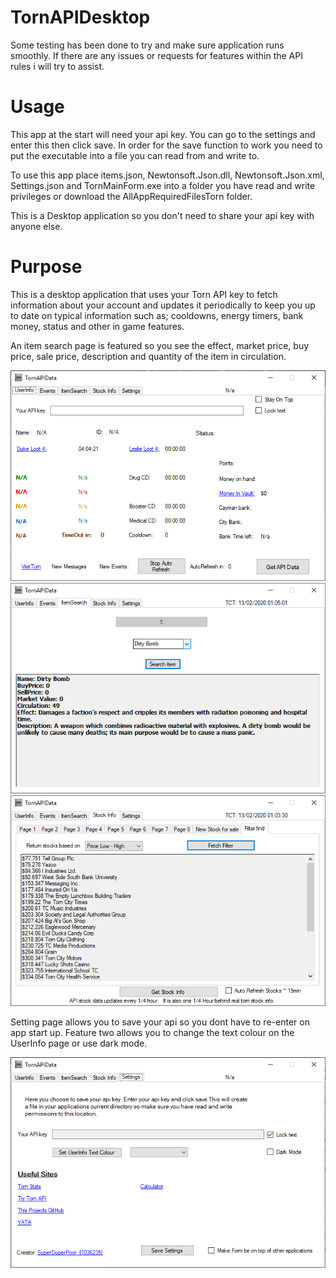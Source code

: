 # TornAPIDesktop
Some testing has been done to try and make sure application runs smoothly. If there are any issues or requests for features within the API rules i will try to assist. 
# Usage
This app at the start will need your api key. You can go to the settings and enter this then click save. In order for the save function to work you need to put the executable into a file you can read from and write to.

To use this app place items.json, Newtonsoft.Json.dll, Newtonsoft.Json.xml, Settings.json and TornMainForm.exe into a folder you have read and write privileges or download the AllAppRequiredFilesTorn folder. 

This is a Desktop application so you don't need to share your api key with anyone else.

# Purpose
  
This is a desktop application that uses your Torn API key to fetch information about your account and updates it periodically to keep you up to date on typical information such as; cooldowns, energy timers, bank money, status and other in game features.

An item search page is featured so you see the effect, market price, buy price, sale price, description and quantity of the item in circulation.

<img src= "https://github.com/lolkoglol/TornAPIDesktopRefresh/blob/master/Main.png" alt = "api1"/>


<img src= "https://github.com/lolkoglol/TornAPIDesktopRefresh/blob/master/Item.png" alt = "api2"/>

<img src= "https://github.com/lolkoglol/TornAPIDesktopRefresh/blob/master/Stock.png" alt = "api3"/>

Setting page allows you to save your api so you dont have to re-enter on app start up. Feature two allows you to change the text colour on the UserInfo page or use dark mode.

<img src= "https://github.com/lolkoglol/TornAPIDesktopRefresh/blob/master/Settings.png" alt = "api4"/>



